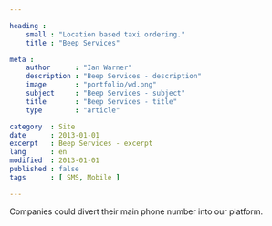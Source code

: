 ```yaml
---

heading :
    small : "Location based taxi ordering."
    title : "Beep Services"

meta :
    author      : "Ian Warner"
    description : "Beep Services - description"
    image       : "portfolio/wd.png"
    subject     : "Beep Services - subject"
    title       : "Beep Services - title"
    type        : "article"

category  : Site
date      : 2013-01-01
excerpt   : Beep Services - excerpt
lang      : en
modified  : 2013-01-01
published : false
tags      : [ SMS, Mobile ]

---
```


Companies could divert their main phone number into our
platform.
